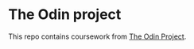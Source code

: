 # The Odin project
This repo contains coursework from <a href="www.theodinproject.com">The Odin Project</a>.
